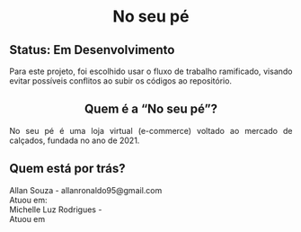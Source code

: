 <h1 align="center"  ><strong> No seu pé</strong> </h1> 

## Status: Em Desenvolvimento

<p align="justify"  > Para este projeto, foi escolhido usar o fluxo de trabalho ramificado, visando evitar possíveis conflitos ao subir os códigos ao repositório.
 </p>
 
<h2 align="center" >Quem é a “No seu pé”?</h2>

<p align="justify"  > No seu pé é uma loja virtual (e-commerce) voltado ao mercado de calçados, fundada no ano de 2021.</p>

<h2>Quem está por trás?</h2>

<p >Allan Souza - allanronaldo95@gmail.com
<br>Atuou em: 
<br>Michelle Luz Rodrigues - 
<br>Atuou em  </p>
